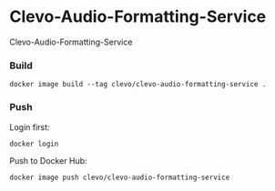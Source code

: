 # Clevo-Audio-Formatting-Service
Clevo-Audio-Formatting-Service

### Build
`docker image build --tag clevo/clevo-audio-formatting-service .`

### Push
Login first:

`docker login`

Push to Docker Hub:

`docker image push clevo/clevo-audio-formatting-service`


